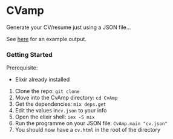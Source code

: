 # CVamp

Generate your CV/resume just using a JSON file...

See [here](https://github.com/jbarget) for an example output.

### Getting Started

Prerequisite:
- Elixir already installed

1. Clone the repo: `git clone `
2. Move into the CvAmp directory: `cd CvAmp`
3. Get the dependencies: `mix deps.get`
4. Edit the values in`cv.json` to your info
5. Open the elixir shell: `iex -S mix`
6. Run the programme on your JSON file: `CvAmp.main "cv.json"`
7. You should now have a `cv.html` in the root of the directory
